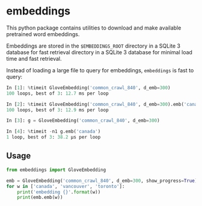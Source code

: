 # embeddings

This python package contains utilities to download and make available pretrained word embeddings.

Embeddings are stored in the `$EMBEDDINGS_ROOT` directory in a SQLite 3 database for fast retrieval directory in a SQLite 3 database for minimal load time and fast retrieval.

Instead of loading a large file to query for embeddings, `embeddings` is fast to query:

```python
In [1]: %timeit GloveEmbedding('common_crawl_840', d_emb=300)
100 loops, best of 3: 12.7 ms per loop

In [2]: %timeit GloveEmbedding('common_crawl_840', d_emb=300).emb('canada')
100 loops, best of 3: 12.9 ms per loop

In [3]: g = GloveEmbedding('common_crawl_840', d_emb=300)

In [4]: %timeit -n1 g.emb('canada')
1 loop, best of 3: 38.2 µs per loop
```


## Usage

```python
from embeddings import GloveEmbedding

emb = GloveEmbedding('common_crawl_840', d_emb=300, show_progress=True)
for w in ['canada', 'vancouver', 'toronto']:
    print('embedding {}'.format(w))
    print(emb.emb(w))
```
